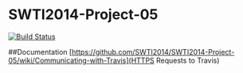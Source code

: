 SWTI2014-Project-05
===================
[![Build Status](https://travis-ci.org/SWTI2014/SWTI2014-Project-05.svg)](https://travis-ci.org/SWTI2014/SWTI2014-Project-05)

##Documentation
[https://github.com/SWTI2014/SWTI2014-Project-05/wiki/Communicating-with-Travis](HTTPS Requests to Travis)
